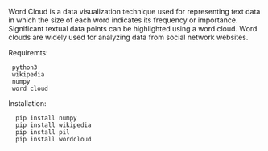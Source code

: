  Word Cloud is a data visualization technique used for representing text data in which the size of each word indicates its frequency or importance. Significant textual data  points can be highlighted using a word cloud. Word clouds are widely used for analyzing data from social network websites.
 
 Requiremts:
 
     python3
     wikipedia
     numpy
     word cloud
     
     
 Installation:
 
      pip install numpy
      pip install wikipedia
      pip install pil
      pip install wordcloud
     
